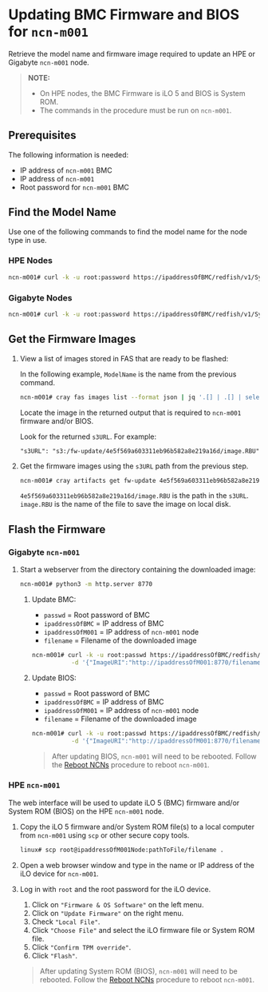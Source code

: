 # Updating BMC Firmware and BIOS for `ncn-m001`

Retrieve the model name and firmware image required to update an HPE or Gigabyte `ncn-m001` node.

> **NOTE:**
> * On HPE nodes, the BMC Firmware is iLO 5 and BIOS is System ROM.
> * The commands in the procedure must be run on `ncn-m001`.

## Prerequisites

The following information is needed:

* IP address of `ncn-m001` BMC
* IP address of `ncn-m001`
* Root password for `ncn-m001` BMC

## Find the Model Name

Use one of the following commands to find the model name for the node type in use.

### HPE Nodes

  ```bash
  ncn-m001# curl -k -u root:password https://ipaddressOfBMC/redfish/v1/Systems/1 | jq .Model
  ```

### Gigabyte Nodes

  ```bash
  ncn-m001# curl -k -u root:password https://ipaddressOfBMC/redfish/v1/Systems/Self | jq .Model
  ```

## Get the Firmware Images

1. View a list of images stored in FAS that are ready to be flashed:

    In the following example, `ModelName` is the name from the previous command.

    ```bash
    ncn-m001# cray fas images list --format json | jq '.[] | .[] | select(.models | index("ModelName"))'
    ```

    Locate the image in the returned output that is required to `ncn-m001` firmware and/or BIOS.

    Look for the returned `s3URL`. For example:

    `"s3URL": "s3:/fw-update/4e5f569a603311eb96b582a8e219a16d/image.RBU"`

1. Get the firmware images using the `s3URL` path from the previous step.

    ```bash
    ncn-m001# cray artifacts get fw-update 4e5f569a603311eb96b582a8e219a16d/image.RBU image.RBU
    ```

    `4e5f569a603311eb96b582a8e219a16d/image.RBU` is the path in the `s3URL`.
    `image.RBU` is the name of the file to save the image on local disk.

## Flash the Firmware

### Gigabyte `ncn-m001`

1. Start a webserver from the directory containing the downloaded image:

    ```bash
    ncn-m001# python3 -m http.server 8770
    ```

    1. Update BMC:

       * `passwd` = Root password of BMC
       * `ipaddressOfBMC` = IP address of BMC
       * `ipaddressOfM001` = IP address of `ncn-m001` node
       * `filename` = Filename of the downloaded image

       ```bash
       ncn-m001# curl -k -u root:passwd https://ipaddressOfBMC/redfish/v1/UpdateService/Actions/SimpleUpdate -H 'Content-Type: application/json' \
                  -d '{"ImageURI":"http://ipaddressOfM001:8770/filename", "TransferProtocol":"HTTP", "UpdateComponent":"BMC"}'
       ```

    2. Update BIOS:

       * `passwd` = Root password of BMC
       * `ipaddressOfBMC` = IP address of BMC
       * `ipaddressOfM001` = IP address of `ncn-m001` node
       * `filename` = Filename of the downloaded image

       ```bash
       ncn-m001# curl -k -u root:passwd https://ipaddressOfBMC/redfish/v1/UpdateService/Actions/SimpleUpdate -H 'Content-Type: application/json' \
                  -d '{"ImageURI":"http://ipaddressOfM001:8770/filename", "TransferProtocol":"HTTP", "UpdateComponent":"BIOS"}'
       ```

       > After updating BIOS, `ncn-m001` will need to be rebooted. Follow the [Reboot NCNs](../node_management/Reboot_NCNs.md) procedure to reboot `ncn-m001`.

### HPE `ncn-m001`

The web interface will be used to update iLO 5 (BMC) firmware and/or System ROM (BIOS) on the HPE `ncn-m001` node.

1. Copy the iLO 5 firmware and/or System ROM file(s) to a local computer from `ncn-m001` using `scp` or other secure copy tools.

    ```bash
    linux# scp root@ipaddressOfM001Node:pathToFile/filename .
    ```

1. Open a web browser window and type in the name or IP address of the iLO device for `ncn-m001`.

1. Log in with `root` and the root password for the iLO device.

    1. Click on `"Firmware & OS Software"` on the left menu.
    1. Click on `"Update Firmware"` on the right menu.
    1. Check `"Local File"`.
    1. Click `"Choose File"` and select the iLO firmware file or System ROM file.
    1. Click `"Confirm TPM override"`.
    1. Click `"Flash"`.

    > After updating System ROM (BIOS), `ncn-m001` will need to be rebooted. Follow the [Reboot NCNs](../node_management/Reboot_NCNs.md) procedure to reboot `ncn-m001`.
